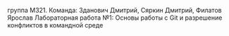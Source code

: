 группа М321.
Команда: Зданович Дмитрий, Сяркин Дмитрий, Филатов Ярослав
Лабораторная работа №1: Основы работы с Git и разрешение конфликтов в командной среде
